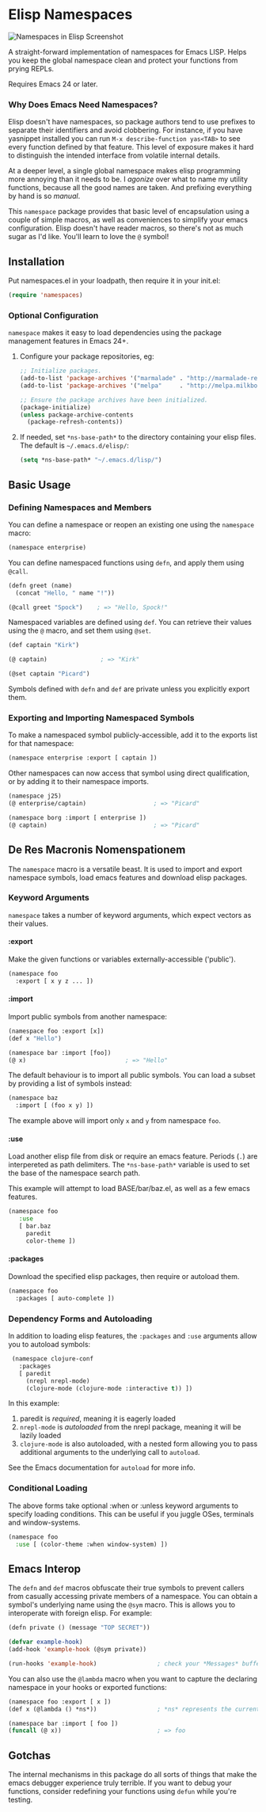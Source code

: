 # Elisp Namespaces

![Namespaces in Elisp Screenshot](http://cloud.github.com/downloads/chrisbarrett/elisp-namespaces/namespaces-screenshot.png)

A straight-forward implementation of namespaces for Emacs LISP.
Helps you keep the global namespace clean and protect your functions from prying REPLs.

Requires Emacs 24 or later.

### Why Does Emacs Need Namespaces?

Elisp doesn't have namespaces, so package authors tend to use prefixes to separate their identifiers and avoid clobbering.
For instance, if you have yasnippet installed you can run `M-x describe-function yas<TAB>` to see every function defined by that feature.
This level of exposure makes it hard to distinguish the intended interface from volatile internal details.

At a deeper level, a single global namespace makes elisp programming more annoying than it needs to be. I *agonize* over what to name my utility functions, because
all the good names are taken. And prefixing everything by hand is so *manual*.

This `namespace` package provides that basic level of encapsulation using a couple of simple macros, as well as conveniences to simplify your emacs configuration.
Elisp doesn't have reader macros, so there's not as much sugar as I'd like. You'll learn to love the `@` symbol!

## Installation

Put namespaces.el in your loadpath, then require it in your init.el:
```lisp
(require 'namespaces)
```

### Optional Configuration

`namespace` makes it easy to load dependencies using the package management features in Emacs 24+.

1. Configure your package repositories, eg:

   ```lisp
   ;; Initialize packages.
   (add-to-list 'package-archives '("marmalade" . "http://marmalade-repo.org/packages/"))
   (add-to-list 'package-archives '("melpa"     . "http://melpa.milkbox.net/packages/"))

   ;; Ensure the package archives have been initialized.
   (package-initialize)
   (unless package-archive-contents
     (package-refresh-contents))
   ```

2. If needed, set `*ns-base-path*` to the directory containing your elisp files. The default is `~/.emacs.d/elisp/`:

   ```lisp
   (setq *ns-base-path* "~/.emacs.d/lisp/")
   ```

## Basic Usage

### Defining Namespaces and Members

You can define a namespace or reopen an existing one using the `namespace` macro:
```lisp
(namespace enterprise)
```

You can define namespaced functions using `defn`, and apply them using `@call`.
```lisp
(defn greet (name)
  (concat "Hello, " name "!"))

(@call greet "Spock")    ; => "Hello, Spock!"
```

Namespaced variables are defined using `def`. You can retrieve their values using the `@` macro, and set them using `@set`.
```lisp
(def captain "Kirk")

(@ captain)               ; => "Kirk"

(@set captain "Picard")
```

Symbols defined with `defn` and `def` are private unless you explicitly export them.

### Exporting and Importing Namespaced Symbols

To make a namespaced symbol publicly-accessible, add it to the exports list for that namespace:
```lisp
(namespace enterprise :export [ captain ])
```
Other namespaces can now access that symbol using direct qualification, or by adding it to their namespace imports.
```lisp
(namespace j25)
(@ enterprise/captain)                   ; => "Picard"

(namespace borg :import [ enterprise ])
(@ captain)                              ; => "Picard"
```

## De Res Macronis Nomenspationem

The `namespace` macro is a versatile beast. It is used to import and export namespace symbols, load emacs
features and download elisp packages.

### Keyword Arguments

`namespace` takes a number of keyword arguments, which expect vectors as their values.

#### :export

Make the given functions or variables externally-accessible ('public').
```lisp
(namespace foo
  :export [ x y z ... ])
```

#### :import

Import public symbols from another namespace:
```lisp
(namespace foo :export [x])
(def x "Hello")

(namespace bar :import [foo])
(@ x)                            ; => "Hello"
```

The default behaviour is to import all public symbols. You can load a subset
by providing a list of symbols instead:
```lisp
(namespace baz
  :import [ (foo x y) ])
```
The example above will import only `x` and `y` from namespace `foo`.

#### :use

Load another elisp file from disk or require an emacs feature. Periods (`.`)
are interpereted as path delimiters.
The `*ns-base-path*` variable is used to set the base of the namespace search path.

This example will attempt to load BASE/bar/baz.el, as well as a few emacs features.
```lisp
(namespace foo
   :use
   [ bar.baz
     paredit
     color-theme ])
```

#### :packages

Download the specified elisp packages, then require or autoload them.
```lisp
(namespace foo
  :packages [ auto-complete ])
```

### Dependency Forms and Autoloading

In addition to loading elisp features, the `:packages` and `:use` arguments allow you to autoload symbols:
```lisp
 (namespace clojure-conf
   :packages
   [ paredit
     (nrepl nrepl-mode)
     (clojure-mode (clojure-mode :interactive t)) ])
 ```
 In this example:
   1. paredit is *required*, meaning it is eagerly loaded
   2. `nrepl-mode` is *autoloaded* from the nrepl package, meaning it will be lazily loaded
   3. `clojure-mode` is also autoloaded, with a nested form allowing you to pass additional arguments to the underlying call to `autoload`.

See the Emacs documentation for `autoload` for more info.


### Conditional Loading

The above forms take optional :when or :unless keyword arguments to specify loading conditions.
This can be useful if you juggle OSes, terminals and window-systems.
```lisp
(namespace foo
  :use [ (color-theme :when window-system) ])
```

## Emacs Interop

The `defn` and `def` macros obfuscate their true symbols to prevent callers
from casually accessing private members of a namespace. You can obtain a
symbol's underlying name using the `@sym` macro. This is allows you to
interoperate with foreign elisp. For example:
```lisp
(defn private () (message "TOP SECRET"))

(defvar example-hook)
(add-hook 'example-hook (@sym private))

(run-hooks 'example-hook)                 ; check your *Messages* buffer!
```

You can also use the `@lambda` macro when you want to capture the declaring
namespace in your hooks or exported functions:
```lisp
(namespace foo :export [ x ])
(def x (@lambda () *ns*))                 ; *ns* represents the current namespace.

(namespace bar :import [ foo ])
(funcall (@ x))                           ; => foo
```

## Gotchas

The internal mechanisms in this package do all sorts of things that make the emacs debugger experience truly terrible.
If you want to debug your functions, consider redefining your functions using `defun` while you're testing.

